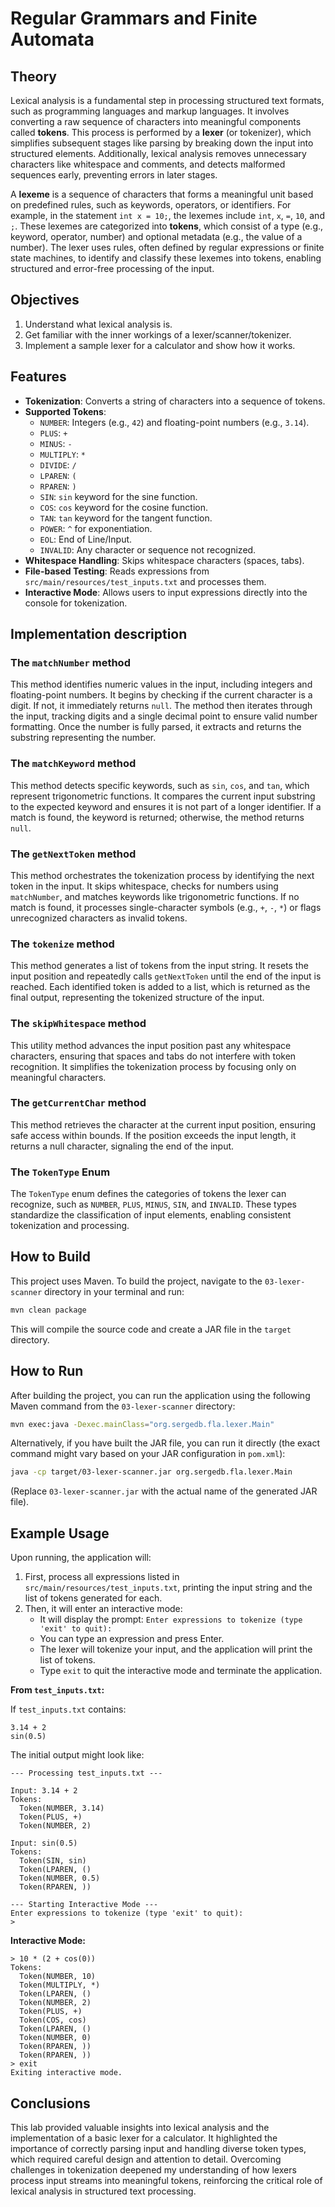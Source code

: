 # Regular Grammars and Finite Automata

## Theory

Lexical analysis is a fundamental step in processing structured text formats, such as programming languages and markup languages. It involves converting a raw sequence of characters into meaningful components called **tokens**. This process is performed by a **lexer** (or tokenizer), which simplifies subsequent stages like parsing by breaking down the input into structured elements. Additionally, lexical analysis removes unnecessary characters like whitespace and comments, and detects malformed sequences early, preventing errors in later stages.

A **lexeme** is a sequence of characters that forms a meaningful unit based on predefined rules, such as keywords, operators, or identifiers. For example, in the statement `int x = 10;`, the lexemes include `int`, `x`, `=`, `10`, and `;`. These lexemes are categorized into **tokens**, which consist of a type (e.g., keyword, operator, number) and optional metadata (e.g., the value of a number). The lexer uses rules, often defined by regular expressions or finite state machines, to identify and classify these lexemes into tokens, enabling structured and error-free processing of the input.

## Objectives

1. Understand what lexical analysis is.
2. Get familiar with the inner workings of a lexer/scanner/tokenizer.
3. Implement a sample lexer for a calculator and show how it works.

## Features

* **Tokenization**: Converts a string of characters into a sequence of tokens.
* **Supported Tokens**:
  * `NUMBER`: Integers (e.g., `42`) and floating-point numbers (e.g., `3.14`).
  * `PLUS`: `+`
  * `MINUS`: `-`
  * `MULTIPLY`: `*`
  * `DIVIDE`: `/`
  * `LPAREN`: `(`
  * `RPAREN`: `)`
  * `SIN`: `sin` keyword for the sine function.
  * `COS`: `cos` keyword for the cosine function.
  * `TAN`: `tan` keyword for the tangent function.
  * `POWER`: `^` for exponentiation.
  * `EOL`: End of Line/Input.
  * `INVALID`: Any character or sequence not recognized.
* **Whitespace Handling**: Skips whitespace characters (spaces, tabs).
* **File-based Testing**: Reads expressions from `src/main/resources/test_inputs.txt` and processes them.
* **Interactive Mode**: Allows users to input expressions directly into the console for tokenization.

## Implementation description

### The `matchNumber` method

This method identifies numeric values in the input, including integers and floating-point numbers. It begins by checking if the current character is a digit. If not, it immediately returns `null`. The method then iterates through the input, tracking digits and a single decimal point to ensure valid number formatting. Once the number is fully parsed, it extracts and returns the substring representing the number.

### The `matchKeyword` method

This method detects specific keywords, such as `sin`, `cos`, and `tan`, which represent trigonometric functions. It compares the current input substring to the expected keyword and ensures it is not part of a longer identifier. If a match is found, the keyword is returned; otherwise, the method returns `null`.

### The `getNextToken` method

This method orchestrates the tokenization process by identifying the next token in the input. It skips whitespace, checks for numbers using `matchNumber`, and matches keywords like trigonometric functions. If no match is found, it processes single-character symbols (e.g., `+`, `-`, `*`) or flags unrecognized characters as invalid tokens.

### The `tokenize` method

This method generates a list of tokens from the input string. It resets the input position and repeatedly calls `getNextToken` until the end of the input is reached. Each identified token is added to a list, which is returned as the final output, representing the tokenized structure of the input.

### The `skipWhitespace` method

This utility method advances the input position past any whitespace characters, ensuring that spaces and tabs do not interfere with token recognition. It simplifies the tokenization process by focusing only on meaningful characters.

### The `getCurrentChar` method

This method retrieves the character at the current input position, ensuring safe access within bounds. If the position exceeds the input length, it returns a null character, signaling the end of the input.

### The `TokenType` Enum

The `TokenType` enum defines the categories of tokens the lexer can recognize, such as `NUMBER`, `PLUS`, `MINUS`, `SIN`, and `INVALID`. These types standardize the classification of input elements, enabling consistent tokenization and processing.

## How to Build

This project uses Maven. To build the project, navigate to the `03-lexer-scanner` directory in your terminal and run:

```bash
mvn clean package
```

This will compile the source code and create a JAR file in the `target` directory.

## How to Run

After building the project, you can run the application using the following Maven command from the `03-lexer-scanner` directory:

```bash
mvn exec:java -Dexec.mainClass="org.sergedb.fla.lexer.Main"
```

Alternatively, if you have built the JAR file, you can run it directly (the exact command might vary based on your JAR configuration in `pom.xml`):

```bash
java -cp target/03-lexer-scanner.jar org.sergedb.fla.lexer.Main
```

(Replace `03-lexer-scanner.jar` with the actual name of the generated JAR file).

## Example Usage

Upon running, the application will:

1. First, process all expressions listed in `src/main/resources/test_inputs.txt`, printing the input string and the list of tokens generated for each.
2. Then, it will enter an interactive mode:
   * It will display the prompt: `Enter expressions to tokenize (type 'exit' to quit):`
   * You can type an expression and press Enter.
   * The lexer will tokenize your input, and the application will print the list of tokens.
   * Type `exit` to quit the interactive mode and terminate the application.

**From `test_inputs.txt`:**

If `test_inputs.txt` contains:

```plaintext
3.14 + 2
sin(0.5)
```

The initial output might look like:

```text
--- Processing test_inputs.txt ---

Input: 3.14 + 2
Tokens:
  Token(NUMBER, 3.14)
  Token(PLUS, +)
  Token(NUMBER, 2)

Input: sin(0.5)
Tokens:
  Token(SIN, sin)
  Token(LPAREN, ()
  Token(NUMBER, 0.5)
  Token(RPAREN, ))

--- Starting Interactive Mode ---
Enter expressions to tokenize (type 'exit' to quit):
>
```

**Interactive Mode:**

```text
> 10 * (2 + cos(0))
Tokens:
  Token(NUMBER, 10)
  Token(MULTIPLY, *)
  Token(LPAREN, ()
  Token(NUMBER, 2)
  Token(PLUS, +)
  Token(COS, cos)
  Token(LPAREN, ()
  Token(NUMBER, 0)
  Token(RPAREN, ))
  Token(RPAREN, ))
> exit
Exiting interactive mode.
```

## Conclusions

This lab provided valuable insights into lexical analysis and the implementation of a basic lexer for a calculator. It highlighted the importance of correctly parsing input and handling diverse token types, which required careful design and attention to detail. Overcoming challenges in tokenization deepened my understanding of how lexers process input streams into meaningful tokens, reinforcing the critical role of lexical analysis in structured text processing.

